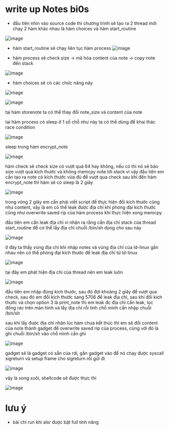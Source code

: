 # write up Notes bi0s
- đầu tiên nhìn vào source code thì chương trình sẽ tạo ra 2 thread mới chạy 2 hàm khác nhau là hàm choices và hàm start_routine

![image](https://github.com/antkss/training_task/assets/88892713/cf94f786-da17-4ed7-a8fb-95e3efcc70d6)


- hàm start_routine sẽ chạy liên tục hàm process
![image](https://github.com/antkss/training_task/assets/88892713/75530958-c430-48d2-ad06-3e6c5ca59f3b)

- hàm process sẽ check size -> mã hóa content của note -> copy note đến stack 

![image](https://github.com/antkss/training_task/assets/88892713/41e25fae-220e-425b-95d1-371bb0da7be2)

- hàm choices sẽ có các chức năng này

![image](https://github.com/antkss/training_task/assets/88892713/e5c1cf30-f3dc-4b32-afe6-ebf137307e0a)


![image](https://github.com/antkss/training_task/assets/88892713/cb5068c7-beaa-478b-abaa-199797ce9a0d)

tại hàm storenote ta có thể thay đổi note_size và content của note

tại hàm process có sleep ở 1 số chỗ như này ta có thể dùng để khai thác race condition

![image](https://github.com/antkss/training_task/assets/88892713/da7fdea6-f1ed-4800-a0a6-e663c0c84bc8)

sleep trong hàm encrypt_note

![image](https://github.com/antkss/training_task/assets/88892713/4d00f721-1b41-4d8b-ba1c-e73d84815641)

hàm check sẽ check size có vượt quá 64 hay không, nếu có thì nó sẽ báo size vượt quá kích thước và không memcpy note tới stack 
vì vậy đầu tiên em cần tạo ra note có kích thước vừa đủ để vượt qua check
sau khi đến hàm encrypt_note thì hàm sẽ có sleep là 2 giây 

![image](https://github.com/antkss/training_task/assets/88892713/299d1fd3-a804-4eac-9dcc-a52b473fa52c)

trong vòng 2 giây em cần phải viết script để thực hiện đổi kích thước cũng như content, vậy là em có thể leak được địa chỉ khi phóng đại kích thước cũng như overwrite saved rip của hàm process khi thực hiện xong memcpy 

đầu tiên em cần leak địa chỉ vì nhận ra rằng cần địa chỉ stack của thread start_routine để có thể lấy địa chỉ chuỗi /bin/sh dùng cho sau này 


![image](https://github.com/antkss/training_task/assets/88892713/765210d0-b099-451c-a06e-acb41434fb1b)


ở đây ta thấy vùng địa chỉ khi nhập notes và vùng địa chỉ của ld-linux gần nhau nên có thể phóng đại kích thước để leak địa chỉ từ ld-linux 

![image](https://github.com/antkss/training_task/assets/88892713/c6b4b3a1-44cf-4946-be51-2427a2369f4b)

tại đây em phát hiện địa chỉ của thread nên em leak luôn


![image](https://github.com/antkss/training_task/assets/88892713/4480a95d-4dc2-4fe4-a8c7-52baa0703477)

đầu tiên em nhập đúng kích thước, sau đó đợi khoảng 2 giây để vượt qua check, sau đó em đổi kích thước sang 5706 để leak địa chỉ, sau khi đổi kích thước và chọn option 3 là print_note thì em leak đc địa chỉ cần leak, lọc đống rác trên màn hình và lấy địa chỉ rồi tính chỗ mình cần nhập chuỗi /bin/sh

sau khi lấy được địa chỉ nhân lúc hàm chưa kết thúc thì em sẽ đổi content của note thành gadget để overwrite saved rip của process, cùng với đó là ghi chuỗi /bin/sh vào chỗ mình cần ghi 


![image](https://github.com/antkss/training_task/assets/88892713/a7bcb351-a8d3-4ae3-91f6-8ad78ac9d80b)

gadget sẽ là gadget có sẵn của rdi, gắn gadget vào để nó chạy được syscall sigreturn và setup frame cho sigreturn rồi gửi đi 

![image](https://github.com/antkss/training_task/assets/88892713/c4248108-d7c4-42c0-9048-bdd77506956d)

vậy là xong xuôi, shellcode sẽ được thực thi


![image](https://github.com/antkss/training_task/assets/88892713/95c8bfc6-718a-44fa-86f0-e154db436d59)



# lưu ý

- bài chỉ run khi alsr được bật full tính năng 



